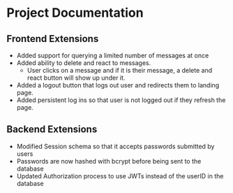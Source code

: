 # Project Documentation

## Frontend Extensions
* Added support for querying a limited number of messages at once
* Added ability to delete and react to messages.
    * User clicks on a message and if it is their message, a delete and react button will show up under it.
* Added a logout button that logs out user and redirects them to landing page.
* Added persistent log ins so that user is not logged out if they refresh the page.

## Backend Extensions
* Modified Session schema so that it accepts passwords submitted by users
* Passwords are now hashed with bcrypt before being sent to the database
* Updated Authorization process to use JWTs instead of the userID in the database